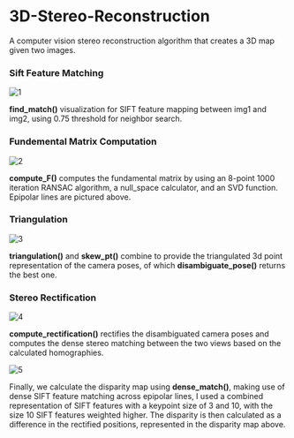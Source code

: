# 3D-Stereo-Reconstruction
A computer vision stereo reconstruction algorithm that creates a 3D map given two images.

### Sift Feature Matching
![1](https://user-images.githubusercontent.com/77468346/172683005-9f4a1078-bd0a-4a93-a77e-9d9dbd3b7428.png)

**find_match()** visualization for SIFT feature mapping between img1 and img2, using 0.75 threshold for neighbor search.

### Fundemental Matrix Computation
![2](https://user-images.githubusercontent.com/77468346/172683025-aa7d098e-d652-48b0-a6ae-98ce38fe19dc.png)

**compute_F()** computes the fundamental matrix by using an 8-point 1000 iteration RANSAC algorithm, a null_space calculator, and an SVD function. Epipolar lines are pictured above.

### Triangulation
![3](https://user-images.githubusercontent.com/77468346/172683034-8dbfc8ea-686c-4226-9ec4-a2ad0d9dd5f3.png)

**triangulation()** and **skew_pt()** combine to provide the triangulated 3d point representation of the camera poses, of which **disambiguate_pose()**  returns the best one.

### Stereo Rectification
![4](https://user-images.githubusercontent.com/77468346/172683041-aa838980-a775-40b3-81c6-8be37968ad4d.png)

 **compute_rectification()** rectifies the disambiguated camera poses and computes the dense stereo matching between the two views based on the calculated homographies.
 
 ![5](https://user-images.githubusercontent.com/77468346/172683051-8189250c-2b69-4803-9e20-f185c5f92bc0.png)
 
Finally, we calculate the disparity map using **dense_match()**, making use of dense SIFT feature matching across epipolar lines, I used a combined representation of SIFT features with a keypoint size of 3 and 10, with the size 10 SIFT features weighted higher. The disparity is then calculated as a difference in the rectified positions, represented in the disparity map above.

